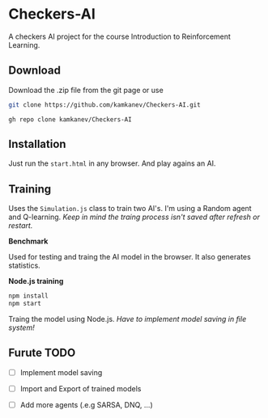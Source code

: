 # Checkers-AI

A checkers AI project for the course Introduction to Reinforcement Learning.

## Download

Download the .zip file from the git page or use

```bash
git clone https://github.com/kamkanev/Checkers-AI.git
```

```git
gh repo clone kamkanev/Checkers-AI
```

## Installation

Just run the `start.html` in any browser. And play agains an AI.

## Training

Uses the `Simulation.js` class to train two AI's. I'm using a Random agent and Q-learning. *Keep in mind the traing process isn't saved after refresh or restart.*

**Benchmark**

Used for testing and traing the AI model in the browser. It also generates statistics.

**Node.js training**

```bash
npm install
npm start
```

Traing the model using Node.js. *Have to implement model saving in file system!*

## Furute TODO

- [ ]  Implement model saving

- [ ]  Import and Export of trained models

- [ ]  Add more agents (.e.g SARSA, DNQ, ...)

